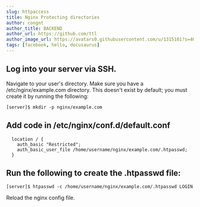 ```yaml
---
slug: httpaccess
title: Nginx Protecting directories
author: congnt
author_title: BACKEND
author_url: https://github.com/ttl
author_image_url: https://avatars0.githubusercontent.com/u/1315101?s=400&v=4
tags: [facebook, hello, docusaurus]
---
```


## Log into your server via SSH.
Navigate to your user's directory.
Make sure you have a /etc/nginx/example.com directory. This doesn't exist by default; you must create it by running the following:
```
[server]$ mkdir -p nginx/example.com
```
## Add code in /etc/nginx/conf.d/default.conf
```
  location / {
    auth_basic "Restricted";
    auth_basic_user_file /home/username/nginx/example.com/.htpasswd;
  }
```

## Run the following to create the .htpasswd file:
```
[server]$ htpasswd -c /home/username/nginx/example.com/.htpasswd LOGIN

```

Reload the nginx config file.

